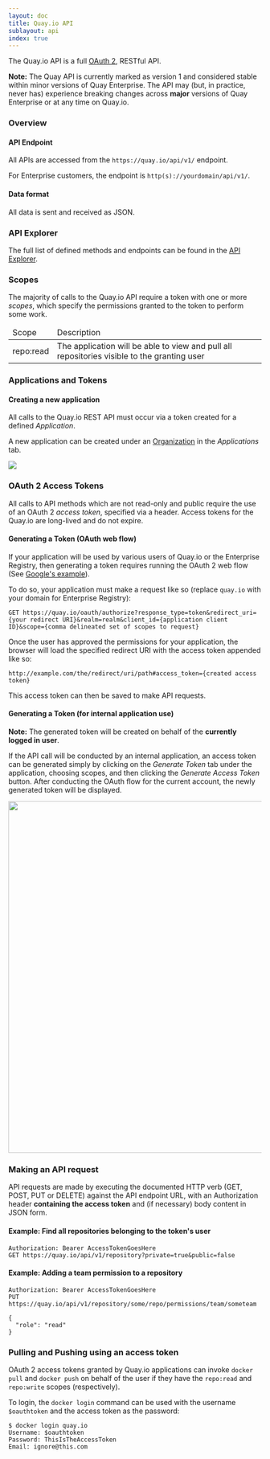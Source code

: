 ```yaml
---
layout: doc
title: Quay.io API
sublayout: api
index: true
---
```

The Quay.io API is a full [OAuth 2](http://oauth.net/2/), RESTful API.

**Note:** The Quay API is currently marked as version 1 and considered stable within minor versions
of Quay Enterprise. The API may (but, in practice, never has) experience breaking changes across
**major** versions of Quay Enterprise or at any time on Quay.io.

### Overview

#### API Endpoint

All APIs are accessed from the `https://quay.io/api/v1/` endpoint.

For Enterprise customers, the endpoint is `http(s)://yourdomain/api/v1/`.

#### Data format

All data is sent and received as JSON.

### API Explorer

The full list of defined methods and endpoints can be found in the [API Explorer](/api/swagger).

### Scopes

The majority of calls to the Quay.io API require a token with one or more _scopes_, which specify
the permissions granted to the token to perform some work.

<script>
  $(document).ready(function() {
      $.ajax({
        url: "https://quay.io/api/v1/discovery"
        }).done(function(f) {
            var scopes = f.authorizations.oauth2.scopes;
            $.each(scopes, function(i, item) {
                var $tr = $('<tr>').append(
                    $('<td>').text(item.scope),
                    $('<td>').text(item.title)
                ).appendTo('#scopesTable');
            });
        });
  });
</script>

<table id="scopesTable">
    <thead>
        <td>Scope</td><td>Description</td>
    </thead>
    <tr>
        <td>repo:read</td>
        <td>
            The application will be able to view and pull all repositories visible to the granting user
        </td>
    </tr>
</table>

### Applications and Tokens

#### Creating a new application

All calls to the Quay.io REST API must occur via a token created for a defined _Application_.

A new application can be created under an [Organization](/glossary/organizations.html) in the _Applications_ tab.

<img class="screenshot" src="newapp.png">

### OAuth 2 Access Tokens

All calls to API methods which are not read-only and public require the use of an OAuth 2 _access token_, specified via a header. Access tokens for the Quay.io are long-lived and do not expire.

#### Generating a Token (OAuth web flow)

If your application will be used by various users of Quay.io or the Enterprise Registry, then generating a token requires running the OAuth 2 web flow (See [Google's example](https://developers.google.com/accounts/docs/OAuth2WebServer)).

To do so, your application must make a request like so (replace `quay.io` with your domain for Enterprise Registry):

```
GET https://quay.io/oauth/authorize?response_type=token&redirect_uri={your redirect URI}&realm=realm&client_id={application client ID}&scope={comma delineated set of scopes to request}
```

Once the user has approved the permissions for your application, the browser will load the specified redirect URI with the access token appended like so:

```
http://example.com/the/redirect/uri/path#access_token={created access token}
```

This access token can then be saved to make API requests.


#### Generating a Token (for internal application use)

**Note:** The generated token will be created on behalf of the **currently logged in user**.

If the API call will be conducted by an internal application, an access token can be generated simply by clicking on the _Generate Token_ tab under the application, choosing scopes, and then clicking the _Generate Access Token_ button. After conducting the OAuth flow for the current account, the newly generated token will be displayed.

<img class="screenshot" src="generate-token.png" style="width: 700px">

### Making an API request

API requests are made by executing the documented HTTP verb (GET, POST, PUT or DELETE) against the API endpoint URL, with an Authorization header **containing the access token** and (if necessary) body content in JSON form.

#### Example: Find all repositories belonging to the token's user

```
Authorization: Bearer AccessTokenGoesHere
GET https://quay.io/api/v1/repository?private=true&public=false
```


#### Example: Adding a team permission to a repository

```
Authorization: Bearer AccessTokenGoesHere
PUT https://quay.io/api/v1/repository/some/repo/permissions/team/someteam

{
  "role": "read"
}
```

### Pulling and Pushing using an access token

OAuth 2 access tokens granted by Quay.io applications can invoke `docker pull` and `docker push` on behalf of the user if they have the `repo:read` and `repo:write` scopes (respectively).

To login, the `docker login` command can be used with the username `$oauthtoken` and the access token as the password:

```
$ docker login quay.io
Username: $oauthtoken
Password: ThisIsTheAccessToken
Email: ignore@this.com
```
